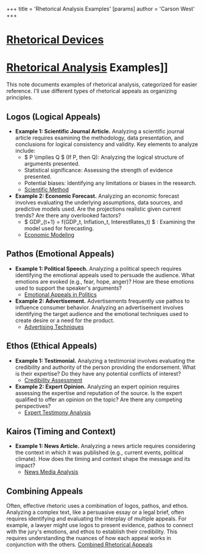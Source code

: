 +++
 title = 'Rhetorical Analysis Examples'
[params]
	author = 'Carson West'
+++
# [Rhetorical Devices](./../rhetorical-devices/)
# [Rhetorical Analysis](./../rhetorical-analysis/) Examples]]

This note documents examples of rhetorical analysis, categorized for easier reference.  I'll use different types of rhetorical appeals as organizing principles.

## Logos (Logical Appeals)

* **Example 1: Scientific Journal Article.**  Analyzing a scientific journal article requires examining the methodology, data presentation, and conclusions for logical consistency and validity. Key elements to analyze include:
    *  $ P \implies Q $  (If P, then Q):  Analyzing the logical structure of arguments presented.
    * Statistical significance: Assessing the strength of evidence presented.
    * Potential biases: Identifying any limitations or biases in the research.
    * [Scientific Method](./../scientific-method/)
* **Example 2: Economic Forecast.** Analyzing an economic forecast involves evaluating the underlying assumptions, data sources, and predictive models used.  Are the projections realistic given current trends?  Are there any overlooked factors?
    *  $ GDP_{t+1} = f(GDP_t, Inflation_t, InterestRates_t) $ :  Examining the model used for forecasting.
    * [Economic Modeling](./../economic-modeling/)

## Pathos (Emotional Appeals)

* **Example 1: Political Speech.** Analyzing a political speech requires identifying the emotional appeals used to persuade the audience.  What emotions are evoked (e.g., fear, hope, anger)? How are these emotions used to support the speaker's arguments?
    * [Emotional Appeals in Politics](./../emotional-appeals-in-politics/)
* **Example 2: Advertisement.**  Advertisements frequently use pathos to influence consumer behavior. Analyzing an advertisement involves identifying the target audience and the emotional techniques used to create desire or a need for the product.
    * [Advertising Techniques](./../advertising-techniques/)

## Ethos (Ethical Appeals)

* **Example 1: Testimonial.**  Analyzing a testimonial involves evaluating the credibility and authority of the person providing the endorsement.  What is their expertise? Do they have any potential conflicts of interest?
    * [Credibility Assessment](./../credibility-assessment/)
* **Example 2: Expert Opinion.** Analyzing an expert opinion requires assessing the expertise and reputation of the source.  Is the expert qualified to offer an opinion on the topic?  Are there any competing perspectives?
    * [Expert Testimony Analysis](./../expert-testimony-analysis/)

## Kairos (Timing and Context)

* **Example 1:  News Article.** Analyzing a news article requires considering the context in which it was published (e.g., current events, political climate).  How does the timing and context shape the message and its impact?
    * [News Media Analysis](./../news-media-analysis/)

## Combining Appeals

Often, effective rhetoric uses a combination of logos, pathos, and ethos. Analyzing a complex text, like a persuasive essay or a legal brief, often requires identifying and evaluating the interplay of multiple appeals.  For example, a lawyer might use logos to present evidence, pathos to connect with the jury's emotions, and ethos to establish their credibility.  This requires understanding the nuances of how each appeal works in conjunction with the others.  [Combined Rhetorical Appeals](./../combined-rhetorical-appeals/)
